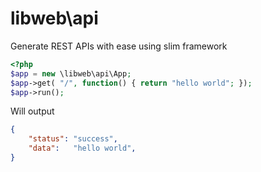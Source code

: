 # libweb\api

Generate REST APIs with ease using slim framework
```php
<?php
$app = new \libweb\api\App;
$app->get( "/", function() { return "hello world"; });
$app->run();
```

Will output
```json
{
	"status": "success",
	"data":   "hello world",
}
```
